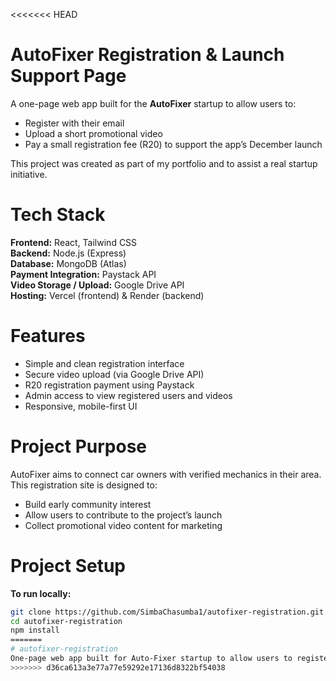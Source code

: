 <<<<<<< HEAD
# AutoFixer Registration & Launch Support Page

A one-page web app built for the **AutoFixer** startup to allow users to:
- Register with their email
- Upload a short promotional video
- Pay a small registration fee (R20) to support the app’s December launch

This project was created as part of my portfolio and to assist a real startup initiative.


# Tech Stack

**Frontend:** React, Tailwind CSS  
**Backend:** Node.js (Express)  
**Database:** MongoDB (Atlas)  
**Payment Integration:** Paystack API  
**Video Storage / Upload:** Google Drive API  
**Hosting:** Vercel (frontend) & Render (backend)



# Features

- Simple and clean registration interface  
- Secure video upload (via Google Drive API)  
- R20 registration payment using Paystack  
- Admin access to view registered users and videos  
- Responsive, mobile-first UI  



# Project Purpose

AutoFixer aims to connect car owners with verified mechanics in their area.  
This registration site is designed to:
- Build early community interest  
- Allow users to contribute to the project’s launch  
- Collect promotional video content for marketing



# Project Setup

**To run locally:**

```bash
git clone https://github.com/SimbaChasumba1/autofixer-registration.git
cd autofixer-registration
npm install
=======
# autofixer-registration
One-page web app built for Auto-Fixer startup to allow users to register with email, upload a short promotional video via Google Drive API and pay a registration fee of R20 to support the app launch. Built with React, Node.js, Tailwind CSS, and MongoDB.
>>>>>>> d36ca613a3e77a77e59292e17136d8322bf54038
